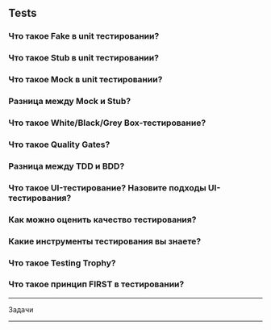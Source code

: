 ## Tests

### Что такое Fake в unit тестировании?
### Что такое Stub в unit тестировании?
### Что такое Mock в unit тестировании?
### Разница между Mock и Stub?
### Что такое White/Black/Grey Box-тестирование?
### Что такое Quality Gates?
### Разница между TDD и BDD?
### Что такое UI-тестирование? Назовите подходы UI-тестирования?
### Как можно оценить качество тестирования?
### Какие инструменты тестирования вы знаете?
### Что такое Testing Trophy?
### Что такое принцип FIRST в тестировании?

---

Задачи

---
